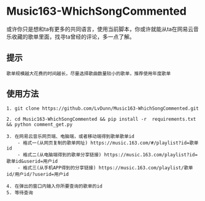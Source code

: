 # Music163-WhichSongCommented

或许你只是想和ta有更多的共同语言，使用当前脚本，你或许就能从ta在网易云音乐收藏的歌单里面，找寻ta曾经的评论，多一点了解。

## 提示
    歌单规模越大花费的时间越长，尽量选择歌曲数量较小的歌单，推荐使用年度歌单

## 使用方法
    
    1. git clone https://github.com/LvDunn/Music163-WhichSongCommented.git
    
    2. cd Music163-WhichSongCommented && pip install -r  requirements.txt && python comment_get.py

    3. 在网易云音乐网页端、电脑端，或者移动端得到歌单歌单id
        - 格式一(从网页复制的歌单网址) https://music.163.com/#/playlist?id=歌单id
        - 格式二(从电脑端得到的歌单分享链接) https://music.163.com/playlist?id=歌单id&userid=用户id
        - 格式三(从手机APP得到的分享链接) https://music.163.com/playlist/歌单id/用户id/?userid=用户id

    4. 在弹出的窗口内输入你所要查询的歌单的id
    5. 等待查询